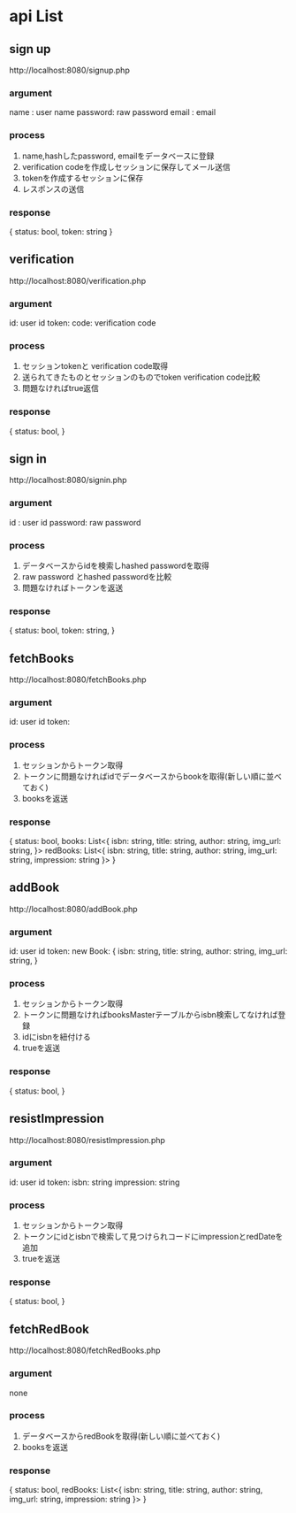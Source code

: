 # api List
## sign up
http://localhost:8080/signup.php
### argument
name : user name
password: raw password
email : email 
### process
1. name,hashしたpassword, emailをデータベースに登録
2. verification codeを作成しセッションに保存してメール送信
3. tokenを作成するセッションに保存
4. レスポンスの送信
### response
{
  status: bool,
  token: string
}
## verification
http://localhost:8080/verification.php
### argument
id: user id
token: 
code: verification code
### process
1. セッションtokenと verification code取得
2. 送られてきたものとセッションのものでtoken verification code比較
3. 問題なければtrue返信
### response
{
  status: bool,
}

## sign in
http://localhost:8080/signin.php
### argument
id : user id
password: raw password

### process
1. データベースからidを検索しhashed passwordを取得
2. raw password とhashed passwordを比較
3. 問題なければトークンを返送

### response
{
  status: bool,
  token: string,
}
## fetchBooks
http://localhost:8080/fetchBooks.php
### argument
id: user id
token: 

### process
1. セッションからトークン取得
2. トークンに問題なければidでデータベースからbookを取得(新しい順に並べておく)
3. booksを返送

### response
{
  status: bool,
  books: List<{
    isbn: string,
    title: string,
    author: string,
    img_url: string,
     }>
  redBooks: List<{
    isbn: string,
    title: string,
    author: string,
    img_url: string,
    impression: string
     }>
}

## addBook
http://localhost:8080/addBook.php
### argument
id: user id
token: 
new Book: {
  isbn: string,
  title: string,
  author: string,
  img_url: string,
} 
### process
1. セッションからトークン取得
2. トークンに問題なければbooksMasterテーブルからisbn検索してなければ登録
3. idにisbnを紐付ける
4. trueを返送

### response
{
  status: bool,
}

## resistImpression
http://localhost:8080/resistImpression.php
### argument
id: user id
token: 
isbn: string
impression: string
### process
1. セッションからトークン取得
2. トークンにidとisbnで検索して見つけられコードにimpressionとredDateを追加
3. trueを返送

### response
{
  status: bool,
}

## fetchRedBook
http://localhost:8080/fetchRedBooks.php
### argument
none
### process
1. データベースからredBookを取得(新しい順に並べておく)
2. booksを返送

### response
{
  status: bool,
  redBooks: List<{
    isbn: string,
    title: string,
    author: string,
    img_url: string,
    impression: string
     }>
}

